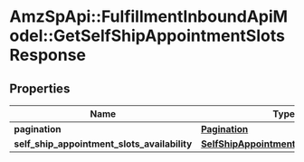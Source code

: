 # AmzSpApi::FulfillmentInboundApiModel::GetSelfShipAppointmentSlotsResponse

## Properties
Name | Type | Description | Notes
------------ | ------------- | ------------- | -------------
**pagination** | [**Pagination**](Pagination.md) |  | [optional] 
**self_ship_appointment_slots_availability** | [**SelfShipAppointmentSlotsAvailability**](SelfShipAppointmentSlotsAvailability.md) |  | 

